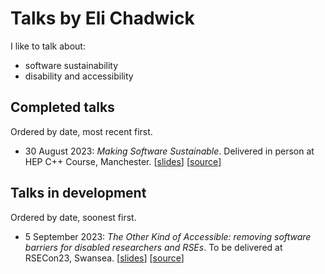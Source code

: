 # Talks by Eli Chadwick

I like to talk about:
* software sustainability
* disability and accessibility

## Completed talks

Ordered by date, most recent first.

* 30 August 2023: *Making Software Sustainable*. Delivered in person at HEP C++ Course, Manchester. [[slides](./2023-08-30-manchester-sustainable-software/2023-08-30-manchester-sustainable-software.html)] [[source]([./2023-08-30-manchester-sustainable-software/](https://github.com/elichad/talks/blob/main/2023-08-30-manchester-sustainable-software/2023-08-30-manchester-sustainable-software.qmd))]

## Talks in development

Ordered by date, soonest first.

* 5 September 2023: *The Other Kind of Accessible: removing software barriers for disabled researchers and RSEs*. To be delivered at RSECon23, Swansea. [[slides](./2023-09-05-rsecon23-the-other-kind-of-accessible/2023-09-05-rsecon23-the-other-kind-of-accessible.html)] [[source](https://github.com/elichad/talks/blob/main/2023-09-05-rsecon23-the-other-kind-of-accessible/2023-09-05-rsecon23-the-other-kind-of-accessible.qmd)]
